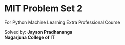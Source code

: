 # MIT Problem Set 2
For Python Machine Learning Extra Professional Course

Solved by: **Jayson Pradhananga** <br>
**Nagarjuna College of IT**
